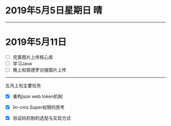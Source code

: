 # 2019年5月5日星期日 晴

---

# 2019年5月11日
- [ ] 完善图片上传核心库
- [ ] 学习Java
- [ ] 晚上和佩德罗对接图片上传

--- 

五月上旬主要任务
- [x] 重构json web token机制
- [x] lin-cms Super权限的思考
- [x] 验证码机制的选型与实现方式

